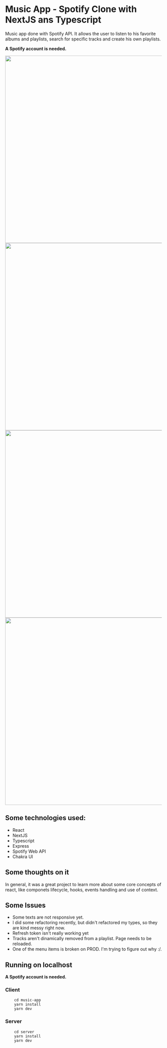 ﻿# Music App - Spotify Clone with NextJS ans Typescript
Music app done with Spotify API. It allows the user to listen to his favorite albums and playlists, search for specific tracks and create his own playlists.

**A Spotify account is needed.**

<img src='https://i.gyazo.com/c16d764fa7f05dce0e7fffc2d67c6280.png' width='600px'/>
<img src='https://i.gyazo.com/6001e515a3b5a6b3f73ef3eee18e1e8f.png' width='600px'/>
<img src='https://i.gyazo.com/7672e9c2614761bd9d2615583ae2f1ce.png' width='600px'/>
<img src='https://i.gyazo.com/a291a895de030e16e7938806d6682592.png' width='600px'/>

## Some technologies used:
- React
- NextJS
- Typescript
- Express
- Spotify Web API
- Chakra UI

## Some thoughts on it
In general, it was a great project to learn more about some core concepts of react, like componets lifecycle, hooks, events handling and use of context.
## Some Issues
- Some texts are not responsive yet.
- I did some refactoring recently, but didn't refactored my types, so they are kind messy right now.
- Refresh token isn't really working yet
- Tracks aren't dinamically removed from a playlist. Page needs to be reloaded.
- One of the menu items is broken on PROD. I'm trying to figure out why :/. 

## Running on localhost
**A Spotify account is needed.**

### Client
```
    cd music-app
    yarn install
    yarn dev
```

### Server
```
    cd server
    yarn install
    yarn dev
```



